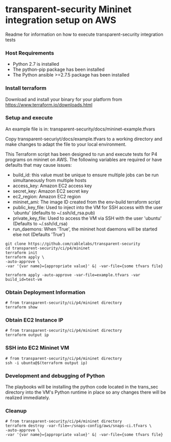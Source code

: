 # transparent-security Mininet integration setup on AWS
Readme for information on how to execute transparent-security integration tests

### Host Requirements

- Python 2.7 is installed
- The python-pip package has been installed
- The Python ansible >=2.7.5 package has been installed

### Install terraform

Download and install your binary for your platform from  https://www.terraform.io/downloads.html

### Setup and execute

An example file is in: transparent-security/docs/mininet-example.tfvars 

Copy transparent-securiyt/docs/example.tfvars to a working directory and 
make changes to adapt the file to your local environment.

This Terraform script has been designed to run and execute tests for P4
programs on mininet on AWS. The following variables are required or have
defaults that may cause issues:


* build_id: this value must be unique to ensure multiple jobs can be run
simultaneously from multiple hosts
* access_key: Amazon EC2 access key
* secret_key: Amazon EC2 secret key
* ec2_region: Amazon EC2 region
* mininet_ami: The image ID created from the env-build terraform script
* public_key_file: Used to inject into the VM for SSH access with the user
'ubuntu' (defaults to ~/.ssh/id_rsa.pub)
* private_key_file: Used to access the VM via SSH with the user 'ubuntu'
(Defaults to ~/.ssh/id_rsa)
* run_daemons: When 'True', the mininet host daemons will be started else not
(Defaults 'True')

````
git clone https://github.com/cablelabs/transparent-security
cd transparent-security/ci/p4/mininet
terraform init
terraform apply \
-auto-approve \
-var '{var name}={appropriate value}' &| -var-file={some tfvars file}
````

````
terraform apply -auto-approve -var-file=example.tfvars -var build_id=test-vm
````
### Obtain Deployment Information
````
# from transparent-security/ci/p4/mininet directory
terraform show
````

### Obtain EC2 Instance IP
````
# from transparent-security/ci/p4/mininet directory
terraform output ip
````

### SSH into EC2 Mininet VM
````
# from transparent-security/ci/p4/mininet directory
ssh -i ubuntu@$(terraform output ip)
````

### Development and debugging of Python
The playbooks will be installing the python code located in the trans_sec
directory into the VM's Python runtime in place so any changes there will be
realized immediately.

### Cleanup
````
# from transparent-security/ci/p4/mininet directory
terraform destroy -var-file=~/snaps-config/aws/snaps-ci.tfvars \
-auto-approve \
-var '{var name}={appropriate value}' &| -var-file={some tfvars file}
````
